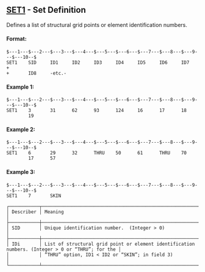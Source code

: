 ## [SET1](https://help.hexagonmi.com/bundle/MSC_Nastran_2022.4/page/Nastran_Combined_Book/qrg/bulkqrs/TOC.SET1.xhtml) - Set Definition

Defines a list of structural grid points or element identification numbers.

#### Format:

```nastran
$---1---$---2---$---3---$---4---$---5---$---6---$---7---$---8---$---9---$---10--$
SET1    SID     ID1     ID2     ID3     ID4     ID5     ID6     ID7     +       
+       ID8     -etc.-                                                          
```

#### Example 1:

```nastran
$---1---$---2---$---3---$---4---$---5---$---6---$---7---$---8---$---9---$---10--$
SET1    3       31      62      93      124     16      17      18              
        19                                                                      
```

#### Example 2:

```nastran
$---1---$---2---$---3---$---4---$---5---$---6---$---7---$---8---$---9---$---10--$
SET1    6       29      32      THRU    50      61      THRU    70              
        17      57                                                              
```

#### Example 3:

```nastran
$---1---$---2---$---3---$---4---$---5---$---6---$---7---$---8---$---9---$---10--$
SET1    7       SKIN                                                            
```

```text
┌───────────┬──────────────────────────────────────────────────────────────────────────────────────────────────┐
│ Describer │ Meaning                                                                                          │
├───────────┼──────────────────────────────────────────────────────────────────────────────────────────────────┤
│ SID       │ Unique identification number.  (Integer > 0)                                                     │
├───────────┼──────────────────────────────────────────────────────────────────────────────────────────────────┤
│ IDi       │ List of structural grid point or element identification numbers. (Integer > 0 or “THRU”; for the │
│           │ “THRU” option, ID1 < ID2 or “SKIN”; in field 3)                                                  │
└───────────┴──────────────────────────────────────────────────────────────────────────────────────────────────┘
```
